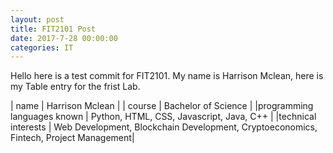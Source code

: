 ```yaml
---
layout: post
title: FIT2101 Post
date: 2017-7-28 00:00:00
categories: IT
---
```

Hello here is a test commit for FIT2101. 
My name is Harrison Mclean, here is my Table entry for the frist Lab.


| name | Harrison Mclean |
| course | Bachelor of Science |
|programming languages known | Python, HTML, CSS, Javascript, Java, C++ |
|technical interests | Web Development, Blockchain Development, Cryptoeconomics, Fintech, Project Management|

